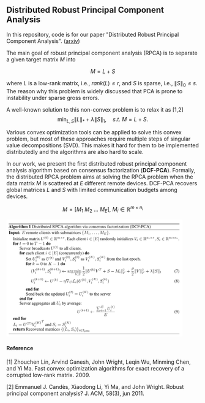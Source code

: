 ## Distributed Robust Principal Component Analysis



In this repository, code is for our paper "Distributed Robust Principal Component Analysis". ([arxiv](https://arxiv.org/abs/2207.11669))

The main goal of robust principal component analysis (RPCA) is to separate a given target matrix $M$ into 

$$M = L + S$$

where $L$ is a low-rank matrix, i.e., $rank(L) \leq r$, and $S$ is sparse, i.e., $\|S\|_0\le s$. The reason why this problem is widely discussed that PCA is prone to instability under sparse gross errors. 



A well-known solution to this non-convex problem is to relax it as [1,2]
$$\min_{L,S} \|L\|_* + \lambda\|S\|_1,\quad  s.t.\  M = L + S.$$

Various convex optimization tools can be applied to solve this convex problem, but most of these approaches require multiple steps of singular value decompositions (SVD). This makes it hard for them to be implemented distributedly and the algorithms are also hard to scale.



In our work, we present the first distributed robust principal component analysis algorithm based on consensus factorization (**DCF-PCA**). Formally, the distributed RPCA problem aims at solving the RPCA problem when the data matrix $M$ is scattered at $E$ different remote devices. DCF-PCA recovers global matrices $L$ and $S$ with limited communication budgets among devices.

$$M = [M_1\ M_2\ \dots\ M_E],\  M_i \in \mathbb R^{m\times n_i}$$


<img src="figures/algorithm.png" alt="avatar" style="zoom:45%;" />



#### Reference

[1] Zhouchen Lin, Arvind Ganesh, John Wright, Leqin Wu, Minming Chen, and Yi Ma. Fast convex optimization algorithms for exact recovery of a corrupted low-rank matrix. 2009.

[2] Emmanuel J. Candès, Xiaodong Li, Yi Ma, and John Wright. Robust principal component analysis? J. ACM, 58(3), jun 2011.